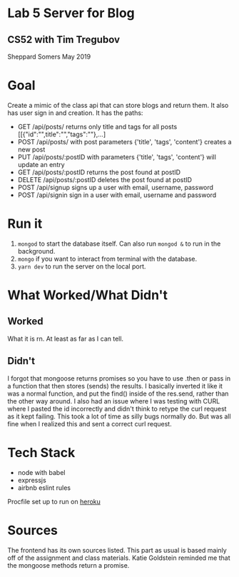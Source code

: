 # Lab 5 Server for Blog
## CS52 with Tim Tregubov
Sheppard Somers May 2019

# Goal
Create a mimic of the class api that can store blogs and return them. It also has user sign in and creation. It has the paths: 
* GET /api/posts/ returns only title and tags for all posts [[{"id":"",title":"","tags":""},...]
* POST /api/posts/ with post parameters {'title', 'tags', 'content'} creates a new post
* PUT /api/posts/:postID with parameters {'title', 'tags', 'content'} will update an entry
* GET /api/posts/:postID returns the post found at postID
* DELETE /api/posts/:postID deletes the post found at postID
* POST /api/signup signs up a user with email, username, password
* POST /api/signin sign in a user with email, username and password

# Run it 
1. ```mongod``` to start the database itself.  Can also run ```mongod &``` to run in the background. 
2. ```mongo``` if you want to interact from terminal with the database. 
3. ```yarn dev``` to run the server on the local port. 


# What Worked/What Didn't
## Worked 
What it is rn. At least as far as I can tell. 

## Didn't
I forgot that mongoose returns promises so you have to use .then or pass in a function that then stores (sends) the results. I basically inverted it like it was a normal function, and put the find() inside of the res.send, rather than the other way around. I also had an issue where I was testing with CURL where I pasted the id incorrectly and didn't think to retype the curl request as it kept failing. This took a lot of time as silly bugs normally do. But was all fine when I realized this and sent a correct curl request. 

# Tech Stack
* node with babel
* expressjs
* airbnb eslint rules

Procfile set up to run on [heroku](https://devcenter.heroku.com/articles/getting-started-with-nodejs#deploy-the-app)

# Sources
The frontend has its own sources listed. This part as usual is based mainly off of the assignment and class materials. Katie Goldstein reminded me that the mongoose methods return a promise. 
